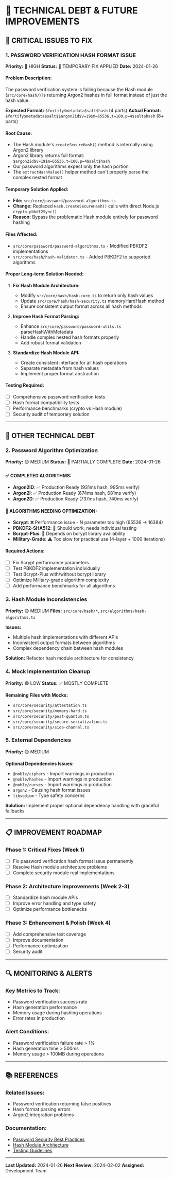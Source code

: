 # 🔧 TECHNICAL DEBT & FUTURE IMPROVEMENTS

## 🚨 CRITICAL ISSUES TO FIX

### 1. **PASSWORD VERIFICATION HASH FORMAT ISSUE**

**Priority:** 🔴 HIGH
**Status:** 🚧 TEMPORARY FIX APPLIED
**Date:** 2024-01-26

#### **Problem Description:**

The password verification system is failing because the Hash module (`src/core/hash/`) is returning Argon2 hashes in full format instead of just the hash value.

**Expected Format:** `$fortify$metadata$salt$hash` (4 parts)
**Actual Format:** `$fortify$metadata$salt$$argon2id$v=19$m=65536,t=100,p=4$salt$hash` (8+ parts)

#### **Root Cause:**

-   The Hash module's `createSecureHash()` method is internally using Argon2 library
-   Argon2 library returns full format: `$argon2id$v=19$m=65536,t=100,p=4$salt$hash`
-   Our password algorithms expect only the hash portion
-   The `extractHashValue()` helper method can't properly parse the complex nested format

#### **Temporary Solution Applied:**

-   **File:** `src/core/password/password-algorithms.ts`
-   **Change:** Replaced `Hash.createSecureHash()` calls with direct Node.js `crypto.pbkdf2Sync()`
-   **Reason:** Bypass the problematic Hash module entirely for password hashing

#### **Files Affected:**

-   `src/core/password/password-algorithms.ts` - Modified PBKDF2 implementations
-   `src/core/hash/hash-validator.ts` - Added PBKDF2 to supported algorithms

#### **Proper Long-term Solution Needed:**

1. **Fix Hash Module Architecture:**

    - Modify `src/core/hash/hash-core.ts` to return only hash values
    - Update `src/core/hash/hash-security.ts` memoryHardHash method
    - Ensure consistent output format across all hash methods

2. **Improve Hash Format Parsing:**

    - Enhance `src/core/password/password-utils.ts` parseHashWithMetadata
    - Handle complex nested hash formats properly
    - Add robust format validation

3. **Standardize Hash Module API:**
    - Create consistent interface for all hash operations
    - Separate metadata from hash values
    - Implement proper format abstraction

#### **Testing Required:**

-   [ ] Comprehensive password verification tests
-   [ ] Hash format compatibility tests
-   [ ] Performance benchmarks (crypto vs Hash module)
-   [ ] Security audit of temporary solution

---

## 🔄 OTHER TECHNICAL DEBT

### 2. **Password Algorithm Optimization**

**Priority:** 🟡 MEDIUM
**Status:** 🚧 PARTIALLY COMPLETE
**Date:** 2024-01-26

#### **✅ COMPLETED ALGORITHMS:**

-   **Argon2ID**: ✅ Production Ready (931ms hash, 995ms verify)
-   **Argon2I**: ✅ Production Ready (674ms hash, 681ms verify)
-   **Argon2D**: ✅ Production Ready (737ms hash, 740ms verify)

#### **🧪 ALGORITHMS NEEDING OPTIMIZATION:**

-   **Scrypt**: ❌ Performance issue - N parameter too high (65536 → 16384)
-   **PBKDF2-SHA512**: 🧪 Should work, needs individual testing
-   **Bcrypt-Plus**: 🧪 Depends on bcrypt library availability
-   **Military-Grade**: ⚠️ Too slow for practical use (4-layer + 1000 iterations)

#### **Required Actions:**

-   [ ] Fix Scrypt performance parameters
-   [ ] Test PBKDF2 implementation individually
-   [ ] Test Bcrypt-Plus with/without bcrypt library
-   [ ] Optimize Military-grade algorithm complexity
-   [ ] Add performance benchmarks for all algorithms

### 3. **Hash Module Inconsistencies**

**Priority:** 🟡 MEDIUM
**Files:** `src/core/hash/*`, `src/algorithms/hash-algorithms.ts`

**Issues:**

-   Multiple hash implementations with different APIs
-   Inconsistent output formats between algorithms
-   Complex dependency chain between hash modules

**Solution:** Refactor hash module architecture for consistency

### 4. **Mock Implementation Cleanup**

**Priority:** 🟢 LOW
**Status:** ✅ MOSTLY COMPLETE

**Remaining Files with Mocks:**

-   `src/core/security/attestation.ts`
-   `src/core/security/memory-hard.ts`
-   `src/core/security/post-quantum.ts`
-   `src/core/security/secure-serialization.ts`
-   `src/core/security/side-channel.ts`

### 5. **External Dependencies**

**Priority:** 🟡 MEDIUM

**Optional Dependencies Issues:**

-   `@noble/ciphers` - Import warnings in production
-   `@noble/hashes` - Import warnings in production
-   `@noble/curves` - Import warnings in production
-   `argon2` - Causing hash format issues
-   `libsodium` - Type safety concerns

**Solution:** Implement proper optional dependency handling with graceful fallbacks

---

## 📋 IMPROVEMENT ROADMAP

### Phase 1: Critical Fixes (Week 1)

-   [ ] Fix password verification hash format issue permanently
-   [ ] Resolve Hash module architecture problems
-   [ ] Complete security module real implementations

### Phase 2: Architecture Improvements (Week 2-3)

-   [ ] Standardize hash module APIs
-   [ ] Improve error handling and type safety
-   [ ] Optimize performance bottlenecks

### Phase 3: Enhancement & Polish (Week 4)

-   [ ] Add comprehensive test coverage
-   [ ] Improve documentation
-   [ ] Performance optimization
-   [ ] Security audit

---

## 🔍 MONITORING & ALERTS

### Key Metrics to Track:

-   Password verification success rate
-   Hash generation performance
-   Memory usage during hashing operations
-   Error rates in production

### Alert Conditions:

-   Password verification failure rate > 1%
-   Hash generation time > 500ms
-   Memory usage > 100MB during operations

---

## 📚 REFERENCES

### Related Issues:

-   Password verification returning false positives
-   Hash format parsing errors
-   Argon2 integration problems

### Documentation:

-   [Password Security Best Practices](./docs/security.md)
-   [Hash Module Architecture](./docs/hash-architecture.md)
-   [Testing Guidelines](./docs/testing.md)

---

**Last Updated:** 2024-01-26
**Next Review:** 2024-02-02
**Assigned:** Development Team

